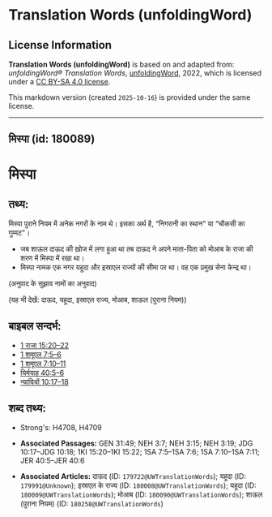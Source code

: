 # Translation Words (unfoldingWord)

## License Information

**Translation Words (unfoldingWord)** is based on and adapted from: _unfoldingWord® Translation Words_, [unfoldingWord](https://unfoldingword.org/utw), 2022, which is licensed under a [CC BY-SA 4.0 license](https://creativecommons.org/licenses/by-sa/4.0/legalcode.en).

This markdown version (created `2025-10-16`) is provided under the same license.



--------------------------------

## मिस्पा (id: 180089)

मिस्पा
======

तथ्य:
-----

मिस्पा पुराने नियम में अनेक नगरों के नाम थे। इसका अर्थ है, “निगरानी का स्थान” या “चौकसी का गुम्मट”।

* जब शाऊल दाऊद की ख़ोज में लगा हुआ था तब दाऊद ने अपने माता\-पिता को मोआब के राजा की शरण में मिस्पा में रखा था।
* मिस्पा नामक एक नगर यहूदा और इस्राएल राज्यों की सीमा पर था। वह एक प्रमुख सेना केन्द्र था।

(अनुवाद के सुझाव नामों का अनुवाद)

(यह भी देखें: दाऊद, यहूदा, इस्राएल राज्य, मोआब, शाऊल (पुराना नियम))

बाइबल सन्दर्भ:
--------------

* [1 राजा 15:20–22](https://ref.ly/1Kgs0:0)
* [1 शमूएल 7:5–6](https://ref.ly/1Sam0:0)
* [1 शमूएल 7:10–11](https://ref.ly/1Sam0:0)
* [यिर्मयाह 40:5–6](https://ref.ly/Jer40:5-Jer40:6)
* [न्यायियों 10:17–18](https://ref.ly/Judg10:17-Judg10:18)

शब्द तथ्य:
----------

* Strong's: H4708, H4709

* **Associated Passages:** GEN 31:49; NEH 3:7; NEH 3:15; NEH 3:19; JDG 10:17–JDG 10:18; 1KI 15:20–1KI 15:22; 1SA 7:5–1SA 7:6; 1SA 7:10–1SA 7:11; JER 40:5–JER 40:6
* **Associated Articles:** दाऊद (ID: `179722@UWTranslationWords`); यहूदा (ID: `179991@Unknown`); इस्राएल के राज्य (ID: `180008@UWTranslationWords`); यहूदा (ID: `180009@UWTranslationWords`); मोआब (ID: `180090@UWTranslationWords`); शाऊल (पुराना नियम) (ID: `180258@UWTranslationWords`)

